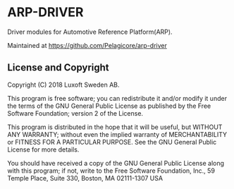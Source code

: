 ARP-DRIVER
==========
Driver modules for Automotive Reference Platform(ARP).

Maintained at https://github.com/Pelagicore/arp-driver
              
License and Copyright
---------------------
Copyright (C) 2018 Luxoft Sweden AB. 

This program is free software;  you can redistribute it and/or modify
it under the terms of the GNU General Public License as published by
the Free Software Foundation; version 2 of the License.

This program is distributed in the hope that it will be useful,
but WITHOUT ANY WARRANTY;  without even the implied warranty of
MERCHANTABILITY or FITNESS FOR A PARTICULAR PURPOSE.  See
the GNU General Public License for more details.

You should have received a copy of the GNU General Public License
along with this program;  if not, write to the Free Software
Foundation, Inc., 59 Temple Place, Suite 330, Boston, MA 02111-1307 USA
